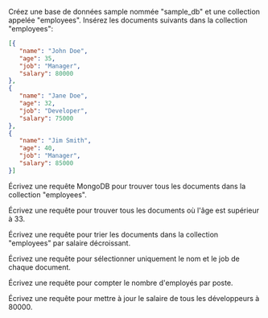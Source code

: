 Créez une base de données sample nommée "sample_db" et une collection appelée "employees".
Insérez les documents suivants dans la collection "employees":

``` json
[{
   "name": "John Doe",
   "age": 35,
   "job": "Manager",
   "salary": 80000
},
{
   "name": "Jane Doe",
   "age": 32,
   "job": "Developer",
   "salary": 75000
},
{
   "name": "Jim Smith",
   "age": 40,
   "job": "Manager",
   "salary": 85000
}]
```

Écrivez une requête MongoDB pour trouver tous les documents dans la collection "employees".

Écrivez une requête pour trouver tous les documents où l'âge est supérieur à 33.

Écrivez une requête pour trier les documents dans la collection "employees" par salaire décroissant.

Écrivez une requête pour sélectionner uniquement le nom et le job de chaque document.

Écrivez une requête pour compter le nombre d'employés par poste.

Écrivez une requête pour mettre à jour le salaire de tous les développeurs à 80000.



